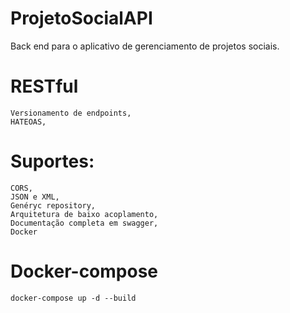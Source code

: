 # ProjetoSocialAPI
Back end para o aplicativo de gerenciamento de projetos sociais.

# RESTful
    Versionamento de endpoints,
	HATEOAS,
# Suportes: 
    CORS,
    JSON e XML,
    Genéryc repository,
    Arquitetura de baixo acoplamento,
    Documentação completa em swagger,
    Docker
	
# Docker-compose
    docker-compose up -d --build
		  
